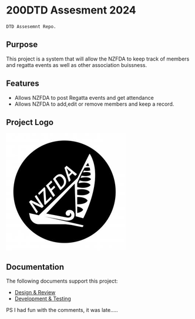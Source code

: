 # 200DTD Assesment 2024
    DTD Assesemnt Repo.

## Purpose
This project is a system that will allow the NZFDA to keep track of members and regatta events as well as other association buissness.

## Features
- Allows NZFDA to post Regatta events and get attendance
- Allows NZFDA to add,edit or remove members and keep a record.

## Project Logo
![NZFDA](<images/Logo_NZ Flying Dutchman Assn.jpg>)

## Documentation

The following documents support this project:

- [Design & Review](Design.md)
- [Development & Testing](Development.md)

PS I had fun with the comments, it was late.....
